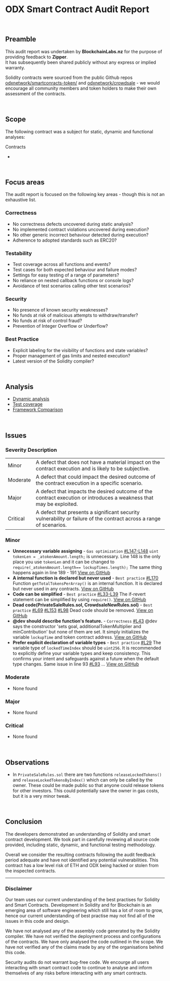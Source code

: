 # ODX Smart Contract Audit Report
<br>

## Preamble
This audit report was undertaken by <b>BlockchainLabs.nz</b> for the purpose of providing feedback to <b>Zipper</b>. <br>It has subsequently been shared publicly without any express or implied warranty.

Solidity contracts were sourced from the public Github repos [odxnetwork/smartconracts-token/](https://github.com/odxnetwork/smartconracts-token/tree/1af271d30db56b913b5c88df21920275259ab057) and [odxnetwork/crowdsale](https://github.com/odxnetwork/smartcontracts-crowdsale/tree/1ee8304974981ad701f6f1e901c8cc9691734808) - we would encourage all community members and token holders to make their own assessment of the contracts.

<br>

## Scope
The following contract was a subject for static, dynamic and functional analyses:

Contracts
  - []()
<br>

## Focus areas
The audit report is focused on the following key areas - though this is not an exhaustive list.


### Correctness
- No correctness defects uncovered during static analysis?
- No implemented contract violations uncovered during execution?
- No other generic incorrect behaviour detected during execution?
- Adherence to adopted standards such as ERC20?

### Testability
- Test coverage across all functions and events?
- Test cases for both expected behaviour and failure modes?
- Settings for easy testing of a range of parameters?
- No reliance on nested callback functions or console logs?
- Avoidance of test scenarios calling other test scenarios?

### Security
- No presence of known security weaknesses?
- No funds at risk of malicious attempts to withdraw/transfer?
- No funds at risk of control fraud?
- Prevention of Integer Overflow or Underflow?

### Best Practice
- Explicit labeling for the visibility of functions and state variables?
- Proper management of gas limits and nested execution?
- Latest version of the Solidity compiler?

<br>

## Analysis

- [Dynamic analysis](dynamic-analysis.md)
- [Test coverage](test-coverage.md)
- [Framework Comparison](framework-comparison-report.md)

<br>

## Issues

### Severity Description
<table>
<tr>
  <td>Minor</td>
  <td>A defect that does not have a material impact on the contract execution and is likely to be subjective.</td>
</tr>
<tr>
  <td>Moderate</td>
  <td>A defect that could impact the desired outcome of the contract execution in a specific scenario.</td>
</tr>
<tr>
  <td>Major</td>
  <td> A defect that impacts the desired outcome of the contract execution or introduces a weakness that may be exploited.</td>
</tr>
<tr>
  <td>Critical</td>
  <td>A defect that presents a significant security vulnerability or failure of the contract across a range of scenarios.</td>
</tr>
</table>

### Minor
- **Unnecessary variable assigning** - `Gas optimization` [#L147-L148](https://github.com/odxnetwork/smartcontracts-crowdsale/blob/1ee8304974981ad701f6f1e901c8cc9691734808/contracts/PrivateSaleRules.sol#L147-L148]) `uint tokenLen = _atokenAmount.length;` is unnecessary. Line 148 is the only place you use `tokenLen` and it can be changed to `require(_atokenAmount.length== lockupTimes.length);` The same thing happens again in line 189 - 191  [View on GitHub](https://github.com/BlockchainLabsNZ/odx-contracts-audit/issues/6)
- **A internal function is declared but never used** - `Best practice` [#L170](https://github.com/odxnetwork/smartcontracts-crowdsale/blob/1ee8304974981ad701f6f1e901c8cc9691734808/contracts/PrivateSaleRules.sol#L170]) Function `getTotalTokensPerArray()` is an internal function. It is declared but never used in any contracts.  [View on GitHub](https://github.com/BlockchainLabsNZ/odx-contracts-audit/issues/5)
- **Code can be simplified** - `Best practice` [#L33-L39](https://github.com/odxnetwork/smartcontracts-crowdsale/blob/1ee8304974981ad701f6f1e901c8cc9691734808/contracts/PrivateSaleRules.sol#L33-L39]) The if-revert statement can be simplified by using `require()`.  [View on GitHub](https://github.com/BlockchainLabsNZ/odx-contracts-audit/issues/4)
- **Dead code(PrivateSaleRules.sol, CrowdsaleNewRules.sol)** - `Best practice` [#L69](https://github.com/odxnetwork/smartcontracts-crowdsale/blob/1ee8304974981ad701f6f1e901c8cc9691734808/contracts/PrivateSaleRules.sol#L69]) [#L153](https://github.com/odxnetwork/smartcontracts-crowdsale/blob/1ee8304974981ad701f6f1e901c8cc9691734808/contracts/PrivateSaleRules.sol#L153]) [#L98](https://github.com/odxnetwork/smartcontracts-crowdsale/blob/1ee8304974981ad701f6f1e901c8cc9691734808/contracts/CrowdsaleNewRules.sol#L98]) Dead code should be removed.  [View on GitHub](https://github.com/BlockchainLabsNZ/odx-contracts-audit/issues/3)
- **@dev should describe function's feature.** - `Correctness` [#L43](https://github.com/odxnetwork/smartcontracts-crowdsale/blob/1ee8304974981ad701f6f1e901c8cc9691734808/contracts/PrivateSaleRules.sol#L43]) @dev says the constructor 'sets goal, additionalTokenMultiplier and minContribution' but none of them are set. It simply initializes the variable `lockupTime` and token contract address.  [View on GitHub](https://github.com/BlockchainLabsNZ/odx-contracts-audit/issues/2)
- **Prefer explicit declaration of variable types** - `Best practice` [#L29](https://github.com/odxnetwork/smartcontracts-crowdsale/blob/1ee8304974981ad701f6f1e901c8cc9691734808/contracts/PrivateSaleRules.sol#L29]) The variable type of `lockedTimeIndex` should be `uint256`. It is recommended to explicitly define your variable types and keep consistency. This confirms your intent and safeguards against a future when the default type changes. Same issue in line 93 [#L93](https://github.com/odxnetwork/smartcontracts-crowdsale/blob/1ee8304974981ad701f6f1e901c8cc9691734808/contracts/PrivateSaleRules.sol#L93]) ... [View on GitHub](https://github.com/BlockchainLabsNZ/odx-contracts-audit/issues/1)

### Moderate
- None found

### Major
- None found

### Critical
- None found


<br>

## Observations
- In `PrivateSaleRules.sol` there are two functions `releaseLockedTokens()` and `releaseLockedTokensByIndex()` which can only be called by the owner. These could be made public so that anyone could release tokens for other investors. This could potentially save the owner in gas costs, but it is a very minor tweak.

<br>

## Conclusion

The developers demonstrated an understanding of Solidity and smart contract development. We took part in carefully reviewing all source code provided, including static, dynamic, and functional testing methodology.

Overall we consider the resulting contracts following the audit feedback period adequate and have not identified any potential vulnerabilities. This contract has a low level risk of ETH and ODX being hacked or stolen from the inspected contracts.


<hr>

### Disclaimer

Our team uses our current understanding of the best practises for Solidity and Smart Contracts. Development in Solidity and for Blockchain is an emerging area of software engineering which still has a lot of room to grow, hence our current understanding of best practise may not find all of the issues in this code and design.

We have not analysed any of the assembly code generated by the Solidity compiler. We have not verified the deployment process and configurations of the contracts. We have only analysed the code outlined in the scope. We have not verified any of the claims made by any of the organisations behind this code.

Security audits do not warrant bug-free code. We encourge all users interacting with smart contract code to continue to analyse and inform themselves of any risks before interacting with any smart contracts.

